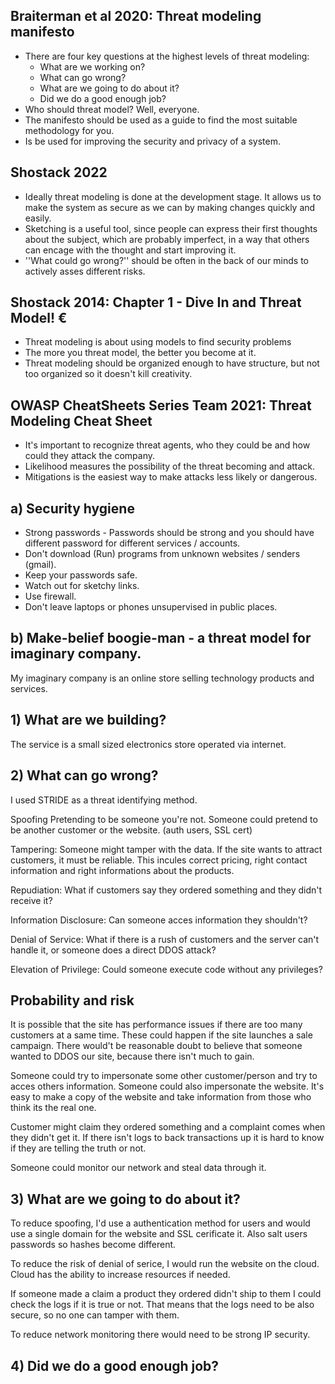 ## Braiterman et al 2020: Threat modeling manifesto

* There are four key questions at the highest levels of threat modeling:
  - What are we working on?
  - What can go wrong?
  - What are we going to do about it?
  - Did we do a good enough job?
* Who should threat model? Well, everyone.
* The manifesto should be used as a guide to find the most suitable methodology for you.
* Is be used for improving the security and privacy of a system.


## Shostack 2022

* Ideally threat modeling is done at the development stage. It allows us to make the system as secure as we can by making changes quickly and easily.
*  Sketching is a useful tool, since people can express their first thoughts about the subject, which are probably imperfect, in a way that others can encage with the thought and start improving it.
*  ''What could go wrong?'' should be often in the back of our minds to actively asses different risks.


## Shostack 2014: Chapter 1 - Dive In and Threat Model! €

* Threat modeling is about using models to find security problems
* The more you threat model, the better you become at it.
* Threat modeling should be organized enough to have structure, but not too organized so it doesn't kill creativity.
 
## OWASP CheatSheets Series Team 2021: Threat Modeling Cheat Sheet

* It's important to recognize threat agents, who they could be and how could they attack the company.
* Likelihood measures the possibility of the threat becoming and attack.
* Mitigations is the easiest way to make attacks less likely or dangerous.


## a) Security hygiene

* Strong passwords - Passwords should be strong and you should have different password for different services / accounts.
* Don't download (Run) programs from unknown websites / senders (gmail).
* Keep your passwords safe.
* Watch out for sketchy links.
* Use firewall.
* Don't leave laptops or phones unsupervised in public places.


## b) Make-belief boogie-man - a threat model for imaginary company.

My imaginary company is an online store selling technology products and services.

## 1) What are we building?

   The service is a small sized electronics store operated via internet.

## 2) What can go wrong?

   I used STRIDE as a threat identifying method.
   
Spoofing Pretending to be someone you're not. Someone could pretend to be another customer or the website. (auth users, SSL cert)

Tampering: Someone might tamper with the data. If the site wants to attract customers, it must be reliable. This incules correct pricing, right contact information and right informations about the products. 

Repudiation: What if customers say they ordered something and they didn't receive it?

Information Disclosure: Can someone acces information they shouldn't?

Denial of Service: What if there is a rush of customers and the server can't handle it, or someone does a direct DDOS attack?

Elevation of Privilege: Could someone execute code without any privileges?

## Probability and risk

It is possible that the site has performance issues if there are too many customers at a same time. These could happen if the site launches a sale campaign. There would't be reasonable doubt to believe that someone wanted to DDOS our site, because there isn't much to gain.

Someone could try to impersonate some other customer/person and try to acces others information. Someone could also impersonate the website. It's easy to make a copy of the website and take information from those who think its the real one. 

Customer might claim they ordered something and a complaint comes when they didn't get it. If there isn't logs to back transactions up it is hard to know if they are telling the truth or not.

Someone could monitor our network and steal data through it. 

## 3) What are we going to do about it?

To reduce spoofing, I'd use a authentication method for users and would use a single domain for the website and SSL cerificate it. Also salt users passwords so hashes become different. 

To reduce the risk of denial of serice, I would run the website on the cloud. Cloud has the ability to increase resources if needed. 

If someone made a claim a product they ordered didn't ship to them I could check the logs if it is true or not. That means that the logs need to be also secure, so no one can tamper with them.

To reduce network monitoring there would need to be strong IP security.

## 4) Did we do a good enough job?

